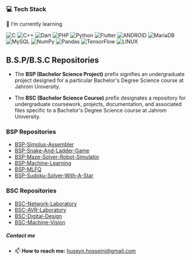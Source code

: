 ### 💻 Tech Stack

🌱 I’m currently learning

![C](https://img.shields.io/badge/c-%2300599C.svg?style=flat&logo=c&logoColor=white)
![C++](https://img.shields.io/badge/c++-%2300599C.svg?style=flat&logo=c%2B%2B&logoColor=white)
![Dart](https://img.shields.io/badge/dart-%230175C2.svg?style=flat&logo=dart&logoColor=white)
![PHP](https://img.shields.io/badge/php-%23777BB4.svg?style=flat&logo=php&logoColor=white)
![Python](https://img.shields.io/badge/python-3670A0?style=flat&logo=python&logoColor=ffdd54)
![Flutter](https://img.shields.io/badge/Flutter-%2302569B.svg?style=flat&logo=Flutter&logoColor=white)
![ANDROID](https://img.shields.io/badge/android-%2320232a.svg?style=flat&logo=android&logoColor=%a4c639)
![MariaDB](https://img.shields.io/badge/MariaDB-003545?style=flat&logo=mariadb&logoColor=white)
![MySQL](https://img.shields.io/badge/mysql-%2300f.svg?style=flat&logo=mysql&logoColor=white)
![NumPy](https://img.shields.io/badge/numpy-%23013243.svg?style=flat&logo=numpy&logoColor=white)
![Pandas](https://img.shields.io/badge/pandas-%23150458.svg?style=flat&logo=pandas&logoColor=white)
![TensorFlow](https://img.shields.io/badge/TensorFlow-%23FF6F00.svg?style=flat&logo=TensorFlow&logoColor=white)
![LINUX](https://img.shields.io/badge/Linux-FCC624?style=flat&logo=linux&logoColor=black)

## B.S.P/B.S.C Repositories

- The **BSP (Bachelor Science Project)** prefix signifies an undergraduate project designed for a particular Bachelor's Degree Science course at Jahrom University.

- The **BSC (Bachelor Science Course)** prefix designates a repository for undergraduate coursework, projects, documentation, and associated files specific to a Bachelor's Degree Science course at Jahrom University.

### BSP Repositories
- [BSP-Simplus-Assembler](https://github.com/HuseynHuseyni/BSP-Simplus-Assembler)
- [BSP-Snake-And-Ladder-Game](https://github.com/HuseynHuseyni/BSP-Snake-And-Ladder-Game)
- [BSP-Maze-Solver-Robot-Simulator](https://github.com/HuseynHuseyni/BSP-Maze-Solver-Robot-Simulator)
- [BSP-Machine-Learning](https://github.com/HuseynHuseyni/BSP-Machine-Learning)
- [BSP-MLFQ](https://github.com/HuseynHuseyni/BSP-MLFQ)
- [BSP-Sudoku-Solver-With-A-Star](https://github.com/HuseynHuseyni/BSP-Sudoku-Solver-With-A-Star)

### BSC Repositories
- [BSC-Network-Laboratory](https://github.com/HuseynHuseyni/BSC-Network-Laboratory)
- [BSC-AVR-Laboratory](https://github.com/HuseynHuseyni/BSC-AVR-Laboratory)
- [BSC-Digital-Design](https://github.com/HuseynHuseyni/BSC-Digital-Design)
- [BSC-Machine-Vision](https://github.com/HuseynHuseyni/BSC-Machine-Vision)
<!-- - [BSC-Machine-Learning](https://github.com/HuseynHuseyni/BSC-Machine-Learning) -->

##### Contact me
- 📫 **How to reach me:** [huseyn.hosseini@gmail.com](mailto:huseyn.hosseini@gmail.com)

<!--
# 📊 GitHub Stats:
![](https://github-readme-stats.vercel.app/api?username=Huseynhuseyni&theme=dark&hide_border=false&include_all_commits=true&count_private=true)<br/>
![](https://github-readme-streak-stats.herokuapp.com/?user=Huseynhuseyni&theme=dark&hide_border=false)<br/>

![](https://github-readme-stats.vercel.app/api/top-langs/?username=Huseynhuseyni&theme=dark&hide_border=false&include_all_commits=true&count_private=true&layout=compact)

### ✍️ Random Dev Quote
![](https://quotes-github-readme.vercel.app/api?type=vetical&theme=light)

### 🔝 Top Contributed Repo
![](https://github-contributor-stats.vercel.app/api?username=Huseynhuseyni&limit=5&theme=dark&combine_all_yearly_contributions=true)
-->

<!-- Proudly created with GPRM ( https://gprm.itsvg.in ) -->
